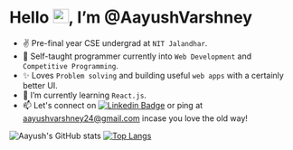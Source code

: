 <h1> Hello <img src="https://raw.githubusercontent.com/MartinHeinz/MartinHeinz/master/wave.gif" height="25rem" width="28rem">, I’m @AayushVarshney </h1>

- ✌  Pre-final year CSE undergrad at `NIT Jalandhar`.
- 👀 Self-taught programmer currently into `Web Development` and `Competitive Programming`. 
- ✨ Loves `Problem solving` and building useful `web apps` with a certainly better UI.
- 🌱 I’m currently learning `React.js`.
- 📫 Let's connect on [![Linkedin Badge](https://img.shields.io/badge/-aayushvarshney-blue?style=flat-square&logo=Linkedin&logoColor=white&link=https://www.linkedin.com/in/aayushvarshney)](https://www.linkedin.com/in/aayushvarshney) or ping at aayushvarshney24@gmail.com incase you love the old way!


![Aayush's GitHub stats](https://github-readme-stats.vercel.app/api?username=aayushvarshney&show_icons=true&theme=default&hide_border=true)
[![Top Langs](https://github-readme-stats.vercel.app/api/top-langs/?username=aayushvarshney&layout=compact&hide_border=true)](https://github.com/aayushvarshney)

<!---
aayushvarshney/aayushvarshney is a ✨ special ✨ repository because its `README.md` (this file) appears on your GitHub profile.
You can click the Preview link to take a look at your changes.
--->
